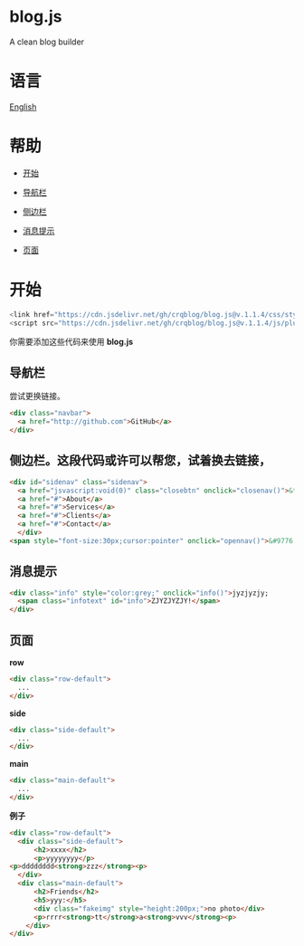 # blog.js
A clean blog builder
# 语言
[English](https://github.com/crqblog/blog.js/)
# 帮助
* [开始](https://github.com/crqblog/blog.js/tree/main/README.zh.md/#开始)

* [导航栏](https://github.com/crqblog/blog.js/tree/main/README.zh.md/#导航栏)

* [侧边栏](https://github.com/crqblog/blog.js/tree/main/README.zh.md/#侧边栏)

* [消息提示](https://github.com/crqblog/blog.js/tree/main/README.zh.md/#消息提示)

* [页面](https://github.com/crqblog/blog.js/tree/main/README.zh.md/#页面)
# 开始
```javascript
<link href="https://cdn.jsdelivr.net/gh/crqblog/blog.js@v.1.1.4/css/style.css" rel="stylesheet">
<script src="https://cdn.jsdelivr.net/gh/crqblog/blog.js@v.1.1.4/js/plugins.js"></script>
```
你需要添加这些代码来使用 **blog.js**
## 导航栏
尝试更换链接。
```html
<div class="navbar">
  <a href="http://github.com">GitHub</a>
</div>
```
## 侧边栏。这段代码或许可以帮您，试着换去链接，
```html
<div id="sidenav" class="sidenav">
  <a href="jsvascript:void(0)" class="closebtn" onclick="closenav()">&times;</a>
  <a href="#">About</a>
  <a href="#">Services</a>
  <a href="#">Clients</a>
  <a href="#">Contact</a>
  </div>
<span style="font-size:30px;cursor:pointer" onclick="opennav()">&#9776;</span>
```
## 消息提示
```html
<div class="info" style="color:grey;" onclick="info()">jyzjyzjy;
  <span class="infotext" id="info">ZJYZJYZJY!</span>
</div>
```
## 页面
**row**
```html
<div class="row-default">
  ...
</div>
```

**side**
```html
<div class="side-default">
  ...
</div>
```

**main**
```html
<div class="main-default">
  ...
</div>
```

**例子**
```html
<div class="row-default">
  <div class="side-default">
      <h2>xxxx</h2>
      <p>yyyyyyyy</p>
<p>dddddddd<strong>zzz</strong><p>
  </div>
  <div class="main-default">
      <h2>Friends</h2>
      <h5>yyy:</h5>
      <div class="fakeimg" style="height:200px;">no photo</div>
      <p>rrrr<strong>tt</strong>a<strong>vvv</strong><p>
    </div>
</div>
```
